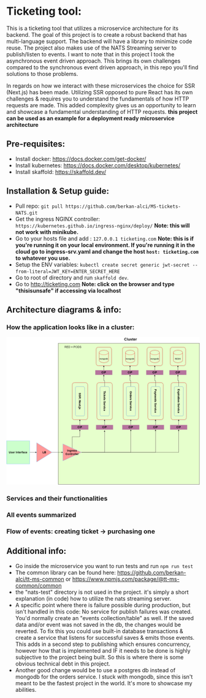 # Ticketing tool:

This is a ticketing tool that utilizes a microservice architecture for its backend. The goal of this project is to create a robust backend that has multi-language support. The backend will have a library to minimize code reuse. The project also makes use of the NATS Streaming server to publish/listen to events. I want to note that in this project I took the asynchronous event driven approach. This brings its own challenges compared to the synchronous event driven approach, in this repo you'll find solutions to those problems.

In regards on how we interact with these microservices the choice for SSR (Next.js) has been made. Utilizing SSR opposed to pure React has its own challenges & requires you to understand the fundamentals of how HTTP requests are made. This added complexity gives us an opportunity to learn and showcase a fundamental understanding of HTTP requests.
**this project can be used as an example for a deployment ready microservice architecture**

## Pre-requisites:

-   Install docker: https://docs.docker.com/get-docker/
-   Install kubernetes: https://docs.docker.com/desktop/kubernetes/
-   Install skaffold: https://skaffold.dev/

## Installation & Setup guide:

-   Pull repo: `git pull https://github.com/berkan-alci/MS-tickets-NATS.git`
-   Get the ingress NGINX controller: `https://kubernetes.github.io/ingress-nginx/deploy/` **Note: this will not work with minikube.**
-   Go to your hosts file and add : `127.0.0.1 ticketing.com` **Note: this is if you're running it on your local environment. If you're running it in the cloud go to ingress-srv.yaml and change the host `host: ticketing.com` to whatever you use.**
-   Setup the ENV variables: `kubectl create secret generic jwt-secret --from-literal=JWT_KEY=ENTER_SECRET_HERE`
-   Go to root of directory and run `skaffold dev`.
-   Go to http://ticketing.com **Note: click on the browser and type "thisisunsafe" if accessing via localhost**

## Architecture diagrams & info:

### How the application looks like in a cluster:

![Microservice architecture](https://github.com/berkan-alci/MS-tickets-NATS/blob/main/readme/Cluster-Diagram.png)

### Services and their functionalities

### All events summarized

### Flow of events: creating ticket -> purchasing one

## Additional info:

-   Go inside the microservice you want to run tests and run `npm run test`
-   The common library can be found here: https://github.com/berkan-alci/tt-ms-common or https://www.npmjs.com/package/@tt-ms-common/common
-   the "nats-test" directory is not used in the project. it's simply a short explanation (in code) how to utilize the nats streaming server.
-   A specific point where there is failure possible during production, but isn't handled in this code: No service for publish failures was created. You'd normally create an "events collection/table" as well. If the saved data and/or event was not saved in the db, the changes would be reverted. To fix this you could use built-in database transactions & create a service that listens for successful saves & emits those events. This adds in a second step to publishing which ensures concurrency, however how that is implemented and IF it needs to be done is highly subjective to the project being built. So this is where there is some obvious technical debt in this project.
-   Another good change would be to use a postgres db instead of mongodb for the orders service. I stuck with mongodb, since this isn't meant to be the fastest project in the world. It's more to showcase my abilities.
